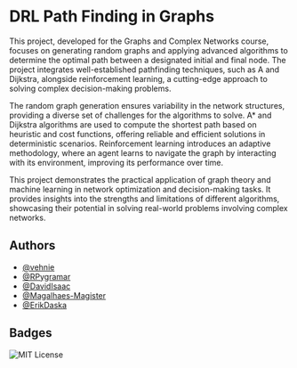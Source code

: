 
# DRL Path Finding in Graphs

This project, developed for the Graphs and Complex Networks course, focuses on generating random graphs and applying advanced algorithms to determine the optimal path between a designated initial and final node. The project integrates well-established pathfinding techniques, such as A and Dijkstra, alongside reinforcement learning, a cutting-edge approach to solving complex decision-making problems.

The random graph generation ensures variability in the network structures, providing a diverse set of challenges for the algorithms to solve. A* and Dijkstra algorithms are used to compute the shortest path based on heuristic and cost functions, offering reliable and efficient solutions in deterministic scenarios. Reinforcement learning introduces an adaptive methodology, where an agent learns to navigate the graph by interacting with its environment, improving its performance over time.

This project demonstrates the practical application of graph theory and machine learning in network optimization and decision-making tasks. It provides insights into the strengths and limitations of different algorithms, showcasing their potential in solving real-world problems involving complex networks.


## Authors
- [@vehnie](https://github.com/vehnie)
- [@RPygramar](https://github.com/RPygramar)
- [@DavidIsaac](https://github.com/David-M-M-Isaac)
- [@Magalhaes-Magister](https://github.com/Magalhaes-Magister)
- [@ErikDaska](https://github.com/ErikDaska)


## Badges
![MIT License](https://img.shields.io/badge/License-MIT-green.svg)

